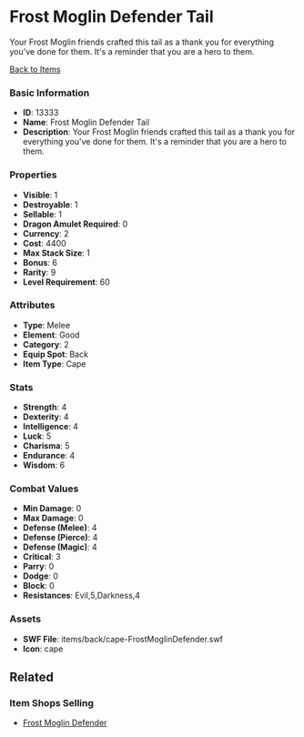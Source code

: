 # Frost Moglin Defender Tail

Your Frost Moglin friends crafted this tail as a thank you for everything you've done for them. It's a reminder that you are a hero to them.

[Back to Items](../items.md)

### Basic Information

- **ID**: 13333
- **Name**: Frost Moglin Defender Tail
- **Description**: Your Frost Moglin friends crafted this tail as a thank you for everything you&#039;ve done for them. It&#039;s a reminder that you are a hero to them.

### Properties

- **Visible**: 1
- **Destroyable**: 1
- **Sellable**: 1
- **Dragon Amulet Required**: 0
- **Currency**: 2
- **Cost**: 4400
- **Max Stack Size**: 1
- **Bonus**: 6
- **Rarity**: 9
- **Level Requirement**: 60

### Attributes

- **Type**: Melee
- **Element**: Good
- **Category**: 2
- **Equip Spot**: Back
- **Item Type**: Cape

### Stats

- **Strength**: 4
- **Dexterity**: 4
- **Intelligence**: 4
- **Luck**: 5
- **Charisma**: 5
- **Endurance**: 4
- **Wisdom**: 6

### Combat Values

- **Min Damage**: 0
- **Max Damage**: 0
- **Defense (Melee)**: 4
- **Defense (Pierce)**: 4
- **Defense (Magic)**: 4
- **Critical**: 3
- **Parry**: 0
- **Dodge**: 0
- **Block**: 0
- **Resistances**: Evil,5,Darkness,4

### Assets

- **SWF File**: items/back/cape-FrostMoglinDefender.swf
- **Icon**: cape

## Related

### Item Shops Selling

- [Frost Moglin Defender](../item-shops/425-frost-moglin-defender.md)

